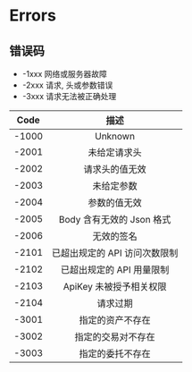 # Errors

## 错误码

* -1xxx 网络或服务器故障
* -2xxx 请求, 头或参数错误
* -3xxx 请求无法被正确处理

| Code | 描述 |
| :-----: | :------: |
| -1000 | Unknown |
| -2001 | 未给定请求头 |
| -2002 | 请求头的值无效 |
| -2003 | 未给定参数 |
| -2004 | 参数的值无效 |
| -2005 | Body 含有无效的 Json 格式 |
| -2006 | 无效的签名 |
| -2101 | 已超出规定的 API 访问次数限制 |
| -2102 | 已超出规定的 API 用量限制 |
| -2103 | ApiKey 未被授予相关权限 |
| -2104 | 请求过期 |
| -3001 | 指定的资产不存在 |
| -3002 | 指定的交易对不存在 |
| -3003 | 指定的委托不存在 |